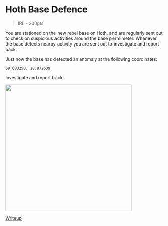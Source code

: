 # Hoth Base Defence
> IRL - 200pts  

You are stationed on the new rebel base on Hoth, and are regularly sent out to check on suspicious activities around the base permimeter.
Whenever the base detects nearby activity you are sent out to investigate and report back.

Just now the base has detected an anomaly at the following coordinates:

`69.683250, 18.972639`

Investigate and report back.

<img src="https://i.gifer.com/90GZ.gif" width="400" height="400" />

[Writeup](./writeup.md)